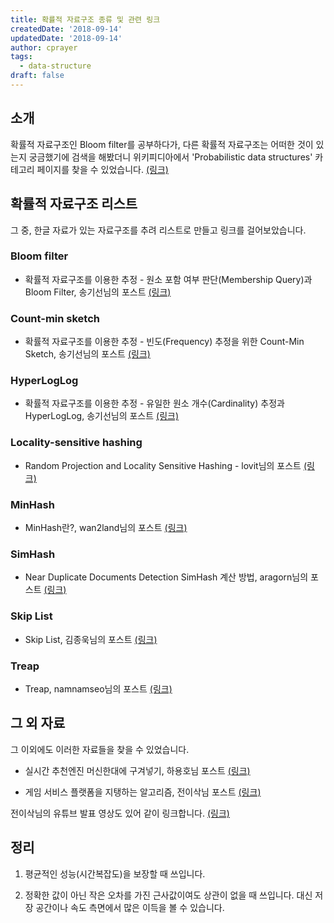 ```yaml
---
title: 확률적 자료구조 종류 및 관련 링크
createdDate: '2018-09-14'
updatedDate: '2018-09-14'
author: cprayer
tags:
  - data-structure
draft: false
---
```


## 소개

확률적 자료구조인 Bloom filter를 공부하다가, 다른 확률적 자료구조는 어떠한 것이 있는지 궁금했기에 검색을 해봤더니 위키피디아에서 'Probabilistic data structures' 카테고리 페이지를 찾을 수 있었습니다. [(링크)](https://en.wikipedia.org/wiki/Category:Probabilistic_data_structures)

## 확률적 자료구조 리스트

그 중, 한글 자료가 있는 자료구조를 추려 리스트로 만들고 링크를 걸어보았습니다.

### Bloom filter

* 확률적 자료구조를 이용한 추정 - 원소 포함 여부 판단(Membership Query)과 Bloom Filter, 송기선님의 포스트 [(링크)](https://d2.naver.com/helloworld/749531)

### Count-min sketch

* 확률적 자료구조를 이용한 추정 - 빈도(Frequency) 추정을 위한 Count-Min Sketch, 송기선님의 포스트 [(링크)](https://d2.naver.com/helloworld/799782)

### HyperLogLog

* 확률적 자료구조를 이용한 추정 - 유일한 원소 개수(Cardinality) 추정과 HyperLogLog, 송기선님의 포스트 [(링크)](https://d2.naver.com/helloworld/711301)

### Locality-sensitive hashing

* Random Projection and Locality Sensitive Hashing - lovit님의 포스트 [(링크)](https://lovit.github.io/machine%20learning/vector%20indexing/2018/03/28/lsh/#locality-sensitve-hashing)

### MinHash

* MinHash란?, wan2land님의 포스트 [(링크)](http://wani.kr/posts/2016/11/25/minhash/)

### SimHash

* Near Duplicate Documents Detection SimHash 계산 방법, aragorn님의 포스트 [(링크)](https://github.com/aragorn/home/wiki/Near-Duplicate-Documents-Detection#simhash-%EA%B3%84%EC%82%B0-%EB%B0%A9%EB%B2%95)

### Skip List

* Skip List, 김종욱님의 포스트 [(링크)](https://www.slideshare.net/jongwookkim/skip-list)

### Treap

* Treap, namnamseo님의 포스트 [(링크)](http://namnamseo.tistory.com/entry/Treap)

## 그 외 자료

그 이외에도 이러한 자료들을 찾을 수 있었습니다.

* 실시간 추천엔진 머신한대에 구겨넣기, 하용호님 포스트 [(링크)](https://www.slideshare.net/deview/261-52784785)

* 게임 서비스 플랫폼을 지탱하는 알고리즘, 전이삭님 포스트 [(링크)](https://www.slideshare.net/isaacjeon/ss-96910180)

전이삭님의 유튜브 발표 영상도 있어 같이 링크합니다. [(링크)](https://www.youtube.com/watch?v=yoVmf-9fW1c)

## 정리

1. 평균적인 성능(시간복잡도)을 보장할 때 쓰입니다.

2. 정확한 값이 아닌 작은 오차를 가진 근사값이여도 상관이 없을 때 쓰입니다. 대신 저장 공간이나 속도 측면에서 많은 이득을 볼 수 있습니다.
